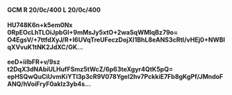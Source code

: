 #### GCM R 20/0c/400 L 20/0c/400
**HU748K6n+k5em0Nx**<br/>**0RpEOcLhTLOiJpbGI+9mMsJy5xtO+2waSqWMlqBz79o=**<br/>**O4EgsV/+7ttfdXyJ/R+I6UVqTreUFeczDojXI1BhL8eANS3cRtl/vHEj0+NWBlqXVvuK1tNK2JdXC/GK...**<br/><br/>
**eeD+iilbFR+v/9sz**<br/>**t2DqX3dNAbiULHufFSmz5tWcZ/6p63teXgyr4QtK5pQ=**<br/>**epHSQwQuCiUvmKiYTl3p3cR9V078YgeI2hv7PckkiE7Fb8gKgPf/JMndoFANQ/hVoiFryF0akIz3yb4s...**